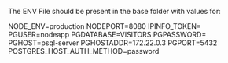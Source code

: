 The ENV File should be present in the base folder with values for:

NODE_ENV=production
NODEPORT=8080
IPINFO_TOKEN=
PGUSER=nodeapp
PGDATABASE=VISITORS
PGPASSWORD=
PGHOST=psql-server
PGHOSTADDR=172.22.0.3
PGPORT=5432
POSTGRES_HOST_AUTH_METHOD=password